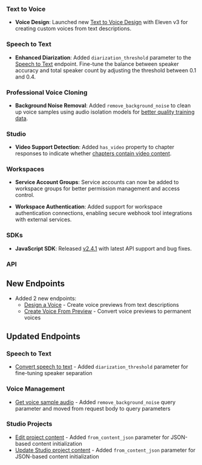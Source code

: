 ### Text to Voice

- **Voice Design**: Launched new [Text to Voice Design](/docs/api-reference/text-to-voice/design#request.body.model_id) with Eleven v3 for creating custom voices from text descriptions.

### Speech to Text

- **Enhanced Diarization**: Added `diarization_threshold` parameter to the [Speech to Text](/docs/api-reference/speech-to-text/convert#request.body.diarization_threshold.diarization_threshold) endpoint. Fine-tune the balance between speaker accuracy and total speaker count by adjusting the threshold between 0.1 and 0.4.

### Professional Voice Cloning

- **Background Noise Removal**: Added `remove_background_noise` to clean up voice samples using audio isolation models for [better quality training data](/docs/api-reference/voices/pvc/samples/create#request.body.remove_background_noise.remove_background_noise).

### Studio

- **Video Support Detection**: Added `has_video` property to chapter responses to indicate whether [chapters contain video content](/docs/api-reference/studio/get-chapters#response.body.chapters.has_video).

### Workspaces

- **Service Account Groups**: Service accounts can now be added to workspace groups for better permission management and access control.

- **Workspace Authentication**: Added support for workspace authentication connections, enabling secure webhook tool integrations with external services.

### SDKs

- **JavaScript SDK**: Released [v2.4.1](https://github.com/elevenlabs/elevenlabs-js/releases) with latest API support and bug fixes.

### API

<Accordion title="View API changes">

## New Endpoints

- Added 2 new endpoints:
  - [Design a Voice](/docs/api-reference/text-to-voice/design) - Create voice previews from text descriptions
  - [Create Voice From Preview](/docs/api-reference/text-to-voice/create) - Convert voice previews to permanent voices

## Updated Endpoints

### Speech to Text

- [Convert speech to text](/docs/api-reference/speech-to-text/convert) - Added `diarization_threshold` parameter for fine-tuning speaker separation

### Voice Management

- [Get voice sample audio](/docs/api-reference/voices/get-sample-audio) - Added `remove_background_noise` query parameter and moved from request body to query parameters

### Studio Projects

- [Edit project content](/docs/api-reference/studio/edit-project-content) - Added `from_content_json` parameter for JSON-based content initialization
- [Update Studio project content](/docs/api-reference/studio/update-project-content) - Added `from_content_json` parameter for JSON-based content initialization

</Accordion>
